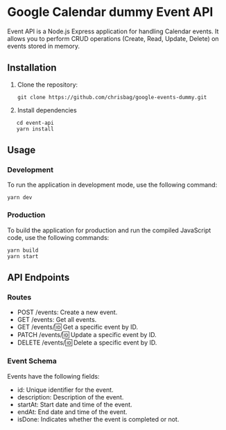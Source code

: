 # Google Calendar dummy Event API

Event API is a Node.js Express application for handling Calendar events.
It allows you to perform CRUD operations (Create, Read, Update, Delete) on events stored in memory.

## Installation

1. Clone the repository:

   ```
   git clone https://github.com/chrisbag/google-events-dummy.git
   ```

2. Install dependencies

```
   cd event-api
   yarn install
```

## Usage

### Development

To run the application in development mode, use the following command:

```
yarn dev
```

### Production

To build the application for production and run the compiled JavaScript code, use the following commands:

```
yarn build
yarn start
```

## API Endpoints

### Routes

- POST /events: Create a new event.
- GET /events: Get all events.
- GET /events/:id: Get a specific event by ID.
- PATCH /events/:id: Update a specific event by ID.
- DELETE /events/:id: Delete a specific event by ID.

### Event Schema

Events have the following fields:

- id: Unique identifier for the event.
- description: Description of the event.
- startAt: Start date and time of the event.
- endAt: End date and time of the event.
- isDone: Indicates whether the event is completed or not.
